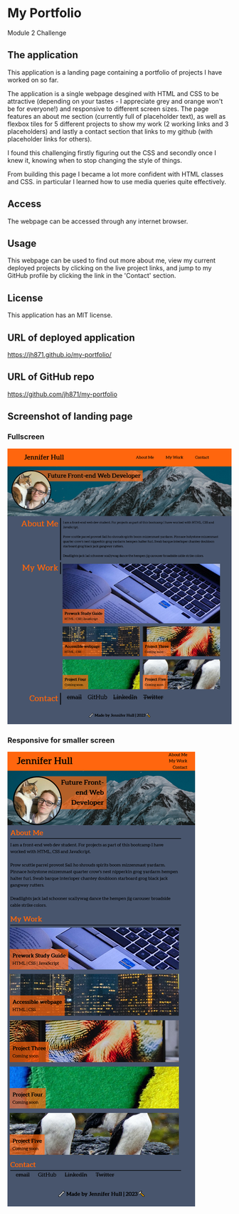 # My Portfolio
Module 2 Challenge


## The application
This application is a landing page containing a portfolio of projects I have worked on so far.

The application is a single webpage desgined with HTML and CSS to be attractive (depending on your tastes - I appreciate grey and orange won't be for everyone!) and responsive to different screen sizes.
The page features an about me section (currently full of placeholder text), as well as flexbox tiles for 5 different projects to show my work (2 working links and 3 placeholders) and lastly a contact section that links to my github (with placeholder links for others).

I found this challenging firstly figuring out the CSS and secondly once I knew it, knowing when to stop changing the style of things. 

From building this page I became a lot more confident with HTML classes and CSS. in particular I learned how to use media queries quite effectively.

## Access
The webpage can be accessed through any internet browser.

## Usage
This webpage can be used to find out more about me, view my current deployed projects by clicking on the live project links, and jump to my GitHub profile by clicking the link in the 'Contact' section.

## License 
This application has an MIT license.

## URL of deployed application
https://jh871.github.io/my-portfolio/

## URL of GitHub  repo
https://github.com/jh871/my-portfolio

## Screenshot of landing page 
### Fullscreen
![Fullscreen view of my portfolio landing page](assets/my-portfolio-screenshot-FULL.png)

### Responsive for smaller screen
![Responsive smallscreen view of landing page](assets/my-portfolio-screenshot-MINIMISED.png)